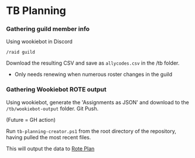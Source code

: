 # TB Planning

### Gathering guild member info

Using wookiebot in Discord

`/raid guild`

Download the resulting CSV and save as `allycodes.csv` in the /tb folder.
- Only needs renewing when numerous roster changes in the guild

### Gathering Wookiebot ROTE output

Using wookiebot, generate the 'Assignments as JSON' and download to the `/tb/wookiebot-output` folder. Git Push.

(Future = GH action)

Run `tb-planning-creator.ps1` from the root directory of the repository, having pulled the most recent files.

This will output the data to [Rote Plan](/tb/rote-plan.md)



